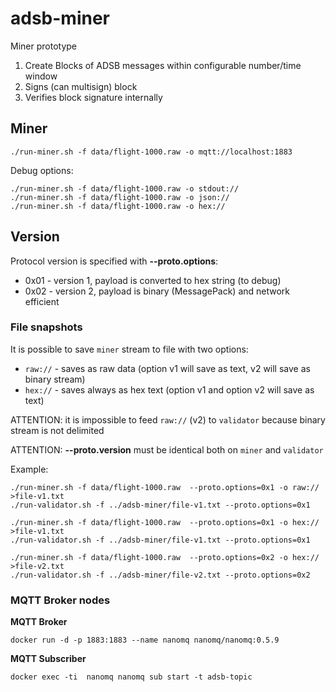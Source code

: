 # adsb-miner

Miner prototype

1. Create Blocks of ADSB messages within configurable number/time window
2. Signs (can multisign) block
3. Verifies block signature internally


## Miner

```
./run-miner.sh -f data/flight-1000.raw -o mqtt://localhost:1883

```

Debug options:

```
./run-miner.sh -f data/flight-1000.raw -o stdout://
./run-miner.sh -f data/flight-1000.raw -o json://
./run-miner.sh -f data/flight-1000.raw -o hex://

```

## Version

Protocol version is specified with __--proto.options__:

- 0x01 - version 1, payload is converted to hex string (to debug)
- 0x02 - version 2, payload is binary (MessagePack) and network efficient


### File snapshots

It is possible to save `miner` stream to file with two options:

- `raw://` - saves as raw data (option v1 will save as text, v2 will save as binary stream)
- `hex://` - saves always as hex text (option v1 and option v2 will save as text)

ATTENTION: it is impossible to feed `raw://` (v2) to `validator` because binary stream is not delimited

ATTENTION: __--proto.version__ must be identical both on `miner` and `validator`

Example:

```
./run-miner.sh -f data/flight-1000.raw  --proto.options=0x1 -o raw:// >file-v1.txt
./run-validator.sh -f ../adsb-miner/file-v1.txt --proto.options=0x1
```

```
./run-miner.sh -f data/flight-1000.raw  --proto.options=0x1 -o hex:// >file-v1.txt
./run-validator.sh -f ../adsb-miner/file-v1.txt --proto.options=0x1
```

```
./run-miner.sh -f data/flight-1000.raw  --proto.options=0x2 -o hex:// >file-v2.txt
./run-validator.sh -f ../adsb-miner/file-v2.txt --proto.options=0x2
```




### MQTT Broker nodes

__MQTT Broker__

```
docker run -d -p 1883:1883 --name nanomq nanomq/nanomq:0.5.9
```

__MQTT Subscriber__

```
docker exec -ti  nanomq nanomq sub start -t adsb-topic
```


